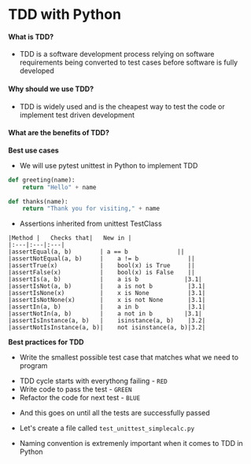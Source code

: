 # TDD with Python

#### What is TDD?
- TDD is a software development process relying on software requirements being converted to test cases before software is fully developed

#### Why should we use TDD?
- TDD is widely used and is the cheapest way to test the code or implement test driven development

#### What are the benefits of TDD?

**Best use cases**
- We will use pytest unittest in Python to implement TDD

```python
def greeting(name):
	return "Hello" + name
```

```python
def thanks(name):
	return "Thank you for visiting," + name
```

- Assertions inherited from unittest TestClass
```    
|Method |   Checks that|   New in |
|:---|:---|:---|
|assertEqual(a, b)        | a == b              ||
|assertNotEqual(a, b)     |    a != b              ||  
|assertTrue(x)            |    bool(x) is True     ||  
|assertFalse(x)           |    bool(x) is False    ||  
|assertIs(a, b)           |    a is b             |3.1|
|assertIsNot(a, b)        |    a is not b          |3.1|
|assertIsNone(x)          |    x is None           |3.1|
|assertIsNotNone(x)       |    x is not None       |3.1|
|assertIn(a, b)           |    a in b              |3.1|
|assertNotIn(a, b)        |    a not in b         |3.1|
|assertIsInstance(a, b)   |    isinstance(a, b)    |3.2|
|assertNotIsInstance(a, b)|    not isinstance(a, b)|3.2| 
```

**Best practices for TDD**
- Write the smallest possible test case that matches what we need to program
* TDD cycle starts with everythong failing - `RED`
* Write code to pass the test - `GREEN`
* Refactor the code for next test - `BLUE`
- And this goes on until all the tests are successfully passed

- Let's create a file called `test_unittest_simplecalc.py`
- Naming convention is extremenly important when it comes to TDD in Python
